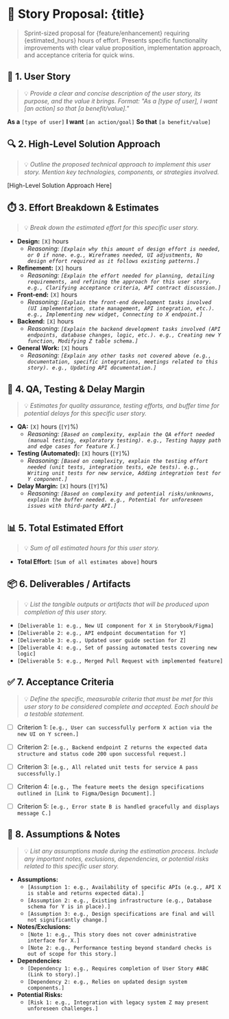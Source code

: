 # 📒 Story Proposal: {title}

> Sprint-sized proposal for {feature/enhancement} requiring {estimated_hours} hours of effort. Presents specific functionality improvements with clear value proposition, implementation approach, and acceptance criteria for quick wins.

## 👤 1. User Story
> 💡 *Provide a clear and concise description of the user story, its purpose, and the value it brings. Format: "As a [type of user], I want [an action] so that [a benefit/value]."*

**As a** `[type of user]`
**I want** `[an action/goal]`
**So that** `[a benefit/value]`


## 🔍 2. High-Level Solution Approach
> 💡 *Outline the proposed technical approach to implement this user story. Mention key technologies, components, or strategies involved.*

[High-Level Solution Approach Here]


## ⏱️ 3. Effort Breakdown & Estimates
> 💡 *Break down the estimated effort for this specific user story.*

*   **Design:** `[X]` hours
    *   _Reasoning: `[Explain why this amount of design effort is needed, or 0 if none. e.g., Wireframes needed, UI adjustments, No design effort required as it follows existing patterns.]`_
*   **Refinement:** `[X]` hours
    *   _Reasoning: `[Explain the effort needed for planning, detailing requirements, and refining the approach for this user story. e.g., Clarifying acceptance criteria, API contract discussion.]`_
*   **Front-end:** `[X]` hours
    *   _Reasoning: `[Explain the front-end development tasks involved (UI implementation, state management, API integration, etc.). e.g., Implementing new widget, Connecting to X endpoint.]`_
*   **Backend:** `[X]` hours
    *   _Reasoning: `[Explain the backend development tasks involved (API endpoints, database changes, logic, etc.). e.g., Creating new Y function, Modifying Z table schema.]`_
*   **General Work:** `[X]` hours
    *   _Reasoning: `[Explain any other tasks not covered above (e.g., documentation, specific integrations, meetings related to this story). e.g., Updating API documentation.]`_


## 🧪 4. QA, Testing & Delay Margin
> 💡 *Estimates for quality assurance, testing efforts, and buffer time for potential delays for this specific user story.*

*   **QA:** `[X]` hours (`[Y]`%)
    *   _Reasoning: `[Based on complexity, explain the QA effort needed (manual testing, exploratory testing). e.g., Testing happy path and edge cases for feature X.]`_
*   **Testing (Automated):** `[X]` hours (`[Y]`%)
    *   _Reasoning: `[Based on complexity, explain the testing effort needed (unit tests, integration tests, e2e tests). e.g., Writing unit tests for new service, Adding integration test for Y component.]`_
*   **Delay Margin:** `[X]` hours (`[Y]`%)
    *   _Reasoning: `[Based on complexity and potential risks/unknowns, explain the buffer needed. e.g., Potential for unforeseen issues with third-party API.]`_


## 📊 5. Total Estimated Effort
> 💡 *Sum of all estimated hours for this user story.*

*   **Total Effort:** `[Sum of all estimates above]` hours


## 📦 6. Deliverables / Artifacts
> 💡 *List the tangible outputs or artifacts that will be produced upon completion of this user story.*

*   `[Deliverable 1: e.g., New UI component for X in Storybook/Figma]`
*   `[Deliverable 2: e.g., API endpoint documentation for Y]`
*   `[Deliverable 3: e.g., Updated user guide section for Z]`
*   `[Deliverable 4: e.g., Set of passing automated tests covering new logic]`
*   `[Deliverable 5: e.g., Merged Pull Request with implemented feature]`


## ✅ 7. Acceptance Criteria
> 💡 *Define the specific, measurable criteria that must be met for this user story to be considered complete and accepted. Each should be a testable statement.*

*   [ ] Criterion 1: `[e.g., User can successfully perform X action via the new UI on Y screen.]`
*   [ ] Criterion 2: `[e.g., Backend endpoint Z returns the expected data structure and status code 200 upon successful request.]`
*   [ ] Criterion 3: `[e.g., All related unit tests for service A pass successfully.]`
*   [ ] Criterion 4: `[e.g., The feature meets the design specifications outlined in [Link to Figma/Design Document].]`
*   [ ] Criterion 5: `[e.g., Error state B is handled gracefully and displays message C.]`


## 📝 8. Assumptions & Notes
> 💡 *List any assumptions made during the estimation process. Include any important notes, exclusions, dependencies, or potential risks related to this specific user story.*

*   **Assumptions:**
    *   `[Assumption 1: e.g., Availability of specific APIs (e.g., API X is stable and returns expected data).]`
    *   `[Assumption 2: e.g., Existing infrastructure (e.g., Database schema for Y is in place).]`
    *   `[Assumption 3: e.g., Design specifications are final and will not significantly change.]`
*   **Notes/Exclusions:**
    *   `[Note 1: e.g., This story does not cover administrative interface for X.]`
    *   `[Note 2: e.g., Performance testing beyond standard checks is out of scope for this story.]`
*   **Dependencies:**
    *   `[Dependency 1: e.g., Requires completion of User Story #ABC (Link to story).]`
    *   `[Dependency 2: e.g., Relies on updated design system components.]`
*   **Potential Risks:**
    *   `[Risk 1: e.g., Integration with legacy system Z may present unforeseen challenges.]`
